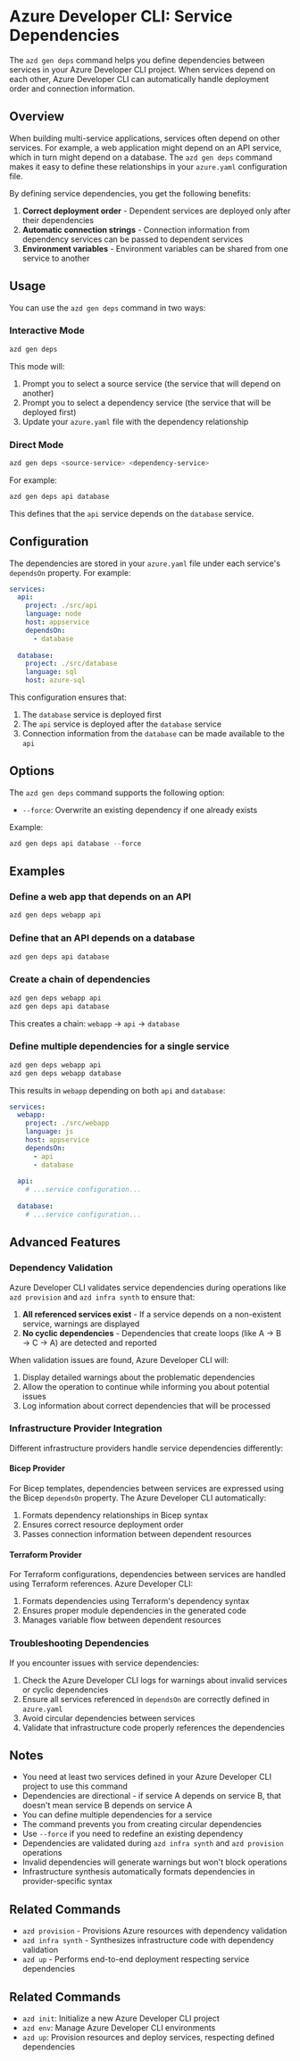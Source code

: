 # Azure Developer CLI: Service Dependencies

The `azd gen deps` command helps you define dependencies between services in your Azure Developer CLI project. When services depend on each other, Azure Developer CLI can automatically handle deployment order and connection information.

## Overview

When building multi-service applications, services often depend on other services. For example, a web application might depend on an API service, which in turn might depend on a database. The `azd gen deps` command makes it easy to define these relationships in your `azure.yaml` configuration file.

By defining service dependencies, you get the following benefits:

1. **Correct deployment order** - Dependent services are deployed only after their dependencies
2. **Automatic connection strings** - Connection information from dependency services can be passed to dependent services
3. **Environment variables** - Environment variables can be shared from one service to another

## Usage

You can use the `azd gen deps` command in two ways:

### Interactive Mode

```powershell
azd gen deps
```

This mode will:
1. Prompt you to select a source service (the service that will depend on another)
2. Prompt you to select a dependency service (the service that will be deployed first)
3. Update your `azure.yaml` file with the dependency relationship

### Direct Mode

```powershell
azd gen deps <source-service> <dependency-service>
```

For example:
```powershell
azd gen deps api database
```

This defines that the `api` service depends on the `database` service.

## Configuration

The dependencies are stored in your `azure.yaml` file under each service's `dependsOn` property. For example:

```yaml
services:
  api:
    project: ./src/api
    language: node
    host: appservice
    dependsOn:
      - database
  
  database:
    project: ./src/database
    language: sql
    host: azure-sql
```

This configuration ensures that:
1. The `database` service is deployed first
2. The `api` service is deployed after the `database` service
3. Connection information from the `database` can be made available to the `api`

## Options

The `azd gen deps` command supports the following option:

* `--force`: Overwrite an existing dependency if one already exists

Example:
```powershell
azd gen deps api database --force
```

## Examples

### Define a web app that depends on an API

```powershell
azd gen deps webapp api
```

### Define that an API depends on a database

```powershell
azd gen deps api database
```

### Create a chain of dependencies

```powershell
azd gen deps webapp api
azd gen deps api database
```

This creates a chain: `webapp` → `api` → `database`

### Define multiple dependencies for a single service

```powershell
azd gen deps webapp api
azd gen deps webapp database
```

This results in `webapp` depending on both `api` and `database`:

```yaml
services:
  webapp:
    project: ./src/webapp
    language: js
    host: appservice
    dependsOn:
      - api
      - database
  
  api:
    # ...service configuration...
  
  database:
    # ...service configuration...
```

## Advanced Features

### Dependency Validation

Azure Developer CLI validates service dependencies during operations like `azd provision` and `azd infra synth` to ensure that:

1. **All referenced services exist** - If a service depends on a non-existent service, warnings are displayed
2. **No cyclic dependencies** - Dependencies that create loops (like A → B → C → A) are detected and reported

When validation issues are found, Azure Developer CLI will:
1. Display detailed warnings about the problematic dependencies
2. Allow the operation to continue while informing you about potential issues
3. Log information about correct dependencies that will be processed

### Infrastructure Provider Integration

Different infrastructure providers handle service dependencies differently:

#### Bicep Provider

For Bicep templates, dependencies between services are expressed using the Bicep `dependsOn` property. The Azure Developer CLI automatically:

1. Formats dependency relationships in Bicep syntax
2. Ensures correct resource deployment order
3. Passes connection information between dependent resources

#### Terraform Provider

For Terraform configurations, dependencies between services are handled using Terraform references. Azure Developer CLI:

1. Formats dependencies using Terraform's dependency syntax
2. Ensures proper module dependencies in the generated code
3. Manages variable flow between dependent resources

### Troubleshooting Dependencies

If you encounter issues with service dependencies:

1. Check the Azure Developer CLI logs for warnings about invalid services or cyclic dependencies
2. Ensure all services referenced in `dependsOn` are correctly defined in `azure.yaml`
3. Avoid circular dependencies between services
4. Validate that infrastructure code properly references the dependencies

## Notes

* You need at least two services defined in your Azure Developer CLI project to use this command
* Dependencies are directional - if service A depends on service B, that doesn't mean service B depends on service A
* You can define multiple dependencies for a service
* The command prevents you from creating circular dependencies
* Use `--force` if you need to redefine an existing dependency
* Dependencies are validated during `azd infra synth` and `azd provision` operations
* Invalid dependencies will generate warnings but won't block operations
* Infrastructure synthesis automatically formats dependencies in provider-specific syntax

## Related Commands

* `azd provision` - Provisions Azure resources with dependency validation
* `azd infra synth` - Synthesizes infrastructure code with dependency validation
* `azd up` - Performs end-to-end deployment respecting service dependencies

## Related Commands

- `azd init`: Initialize a new Azure Developer CLI project
- `azd env`: Manage Azure Developer CLI environments
- `azd up`: Provision resources and deploy services, respecting defined dependencies
